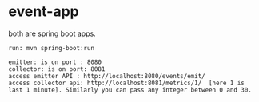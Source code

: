 # event-app
both are spring boot apps.
```
run: mvn spring-boot:run
```

````
emitter: is on port : 8080
collector: is on port: 8081
access emitter API : http://localhost:8080/events/emit/
access collector api: http://localhost:8081/metrics/1/  [here 1 is last 1 minute]. Similarly you can pass any integer between 0 and 30.
````
